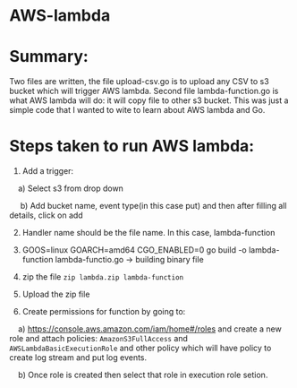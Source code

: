 # AWS-lambda

# Summary:
Two files are written, the file upload-csv.go is to upload any CSV to s3 bucket which will trigger AWS lambda. Second file lambda-function.go is what AWS lambda will do: it will copy file to other s3 bucket. This was just a simple code that I wanted to wite to learn about AWS lambda and Go.

# Steps taken to run AWS lambda:
1. Add a trigger:

  &nbsp;&nbsp;&nbsp;&nbsp;a) Select s3 from drop down
  
  &nbsp;&nbsp;&nbsp;&nbsp; b) Add bucket name, event type(in this case put) and then after filling all details, click on add
  
2. Handler name should be the file name. In this case, lambda-function

3. GOOS=linux GOARCH=amd64 CGO_ENABLED=0 go build -o lambda-function lambda-functio.go -> building binary file

4. zip the file `zip lambda.zip lambda-function`

5. Upload the zip file

6. Create permissions for function by going to:

  &nbsp;&nbsp;&nbsp;&nbsp;a) https://console.aws.amazon.com/iam/home#/roles and create a new role and attach policies: `AmazonS3FullAccess` 
  and `AWSLambdaBasicExecutionRole` and other policy which will have policy to create log stream and put log events.
  
  &nbsp;&nbsp;&nbsp;&nbsp;b) Once role is created then select that role in execution role setion.
  


